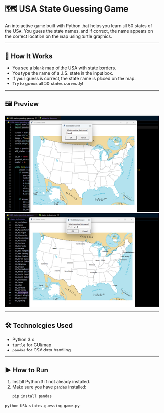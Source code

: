 # 🗺️ USA State Guessing Game

An interactive game built with Python that helps you learn all 50 states of the USA. You guess the state names, and if correct, the name appears on the correct location on the map using turtle graphics.

---

## 📌 How It Works

- You see a blank map of the USA with state borders.
- You type the name of a U.S. state in the input box.
- If your guess is correct, the state name is placed on the map.
- Try to guess all 50 states correctly!

---

## 🖼️ Preview

![Game Preview](./assets/preview(1).png)
![Game Preview](./assets/preview(2).png)

---

## 🛠️ Technologies Used

- Python 3.x
- `turtle` for GUI/map
- `pandas` for CSV data handling

---

## ▶️ How to Run

1. Install Python 3 if not already installed.
2. Make sure you have `pandas` installed:
   ```bash
   pip install pandas

```bash
python USA-states-guessing-game.py
